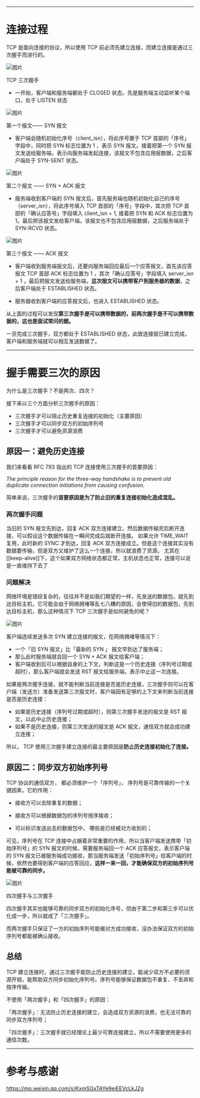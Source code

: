 ___
# 连接过程
TCP 是面向连接的协议，所以使用 TCP 前必须先建立连接，而建立连接是通过三次握手而进行的。

![图片](https://mmbiz.qpic.cn/mmbiz_png/J0g14CUwaZeo9xBVAyPJ8iaWCC6sYS843fFol7gd3035Kibg3gPMSAZQLVibf9nwEblOUaX80hoOaRLVpaYCAI44w/640?wx_fmt=png&wxfrom=5&wx_lazy=1&wx_co=1 "TCP 三次握手")

TCP 三次握手

-   一开始，客户端和服务端都处于 CLOSED 状态。先是服务端主动监听某个端口，处于 LISTEN 状态
    

![图片](https://mmbiz.qpic.cn/mmbiz_png/J0g14CUwaZeo9xBVAyPJ8iaWCC6sYS843V0vbLBibXMvJbdiaqbfw4CictHX1Uc3OpOFWvZwxeI8B5Pv7y3beeAN9A/640?wx_fmt=png&wxfrom=5&wx_lazy=1&wx_co=1 "第一个报文—— SYN 报文")

第一个报文—— SYN 报文

-   客户端会随机初始化序号（client_isn），将此序号置于 TCP 首部的「序号」字段中，同时把 SYN 标志位置为 1 ，表示 SYN 报文。接着把第一个 SYN 报文发送给服务端，表示向服务端发起连接，该报文不包含应用层数据，之后客户端处于 SYN-SENT 状态。
    

![图片](https://mmbiz.qpic.cn/mmbiz_png/J0g14CUwaZeo9xBVAyPJ8iaWCC6sYS84320oABn0E6jjsYHLicn6L5mlunbCDWGImCCHs41AWjZMnV8P1qdM99fQ/640?wx_fmt=png&wxfrom=5&wx_lazy=1&wx_co=1 "第二个报文 —— SYN + ACK 报文")

第二个报文 —— SYN + ACK 报文

-   服务端收到客户端的 SYN 报文后，首先服务端也随机初始化自己的序号（server_isn），将此序号填入 TCP 首部的「序号」字段中，其次把 TCP 首部的「确认应答号」字段填入 client_isn + 1, 接着把 SYN 和 ACK 标志位置为 1。最后把该报文发给客户端，该报文也不包含应用层数据，之后服务端处于 SYN-RCVD 状态。
    

![图片](https://mmbiz.qpic.cn/mmbiz_png/J0g14CUwaZeo9xBVAyPJ8iaWCC6sYS843OM01fA1X8oZ3wpr2AV8ngpjSJcyhoTQEAFKo8UdYMr456Fb5dv0alQ/640?wx_fmt=png&wxfrom=5&wx_lazy=1&wx_co=1 "第三个报文 —— ACK 报文")

第三个报文 —— ACK 报文

-   客户端收到服务端报文后，还要向服务端回应最后一个应答报文，首先该应答报文 TCP 首部 ACK 标志位置为 1 ，其次「确认应答号」字段填入 server_isn + 1 ，最后把报文发送给服务端，**这次报文可以携带客户到服务器的数据**，之后客户端处于 ESTABLISHED 状态。
    
-   服务器收到客户端的应答报文后，也进入 ESTABLISHED 状态。
    

从上面的过程可以发现**第三次握手是可以携带数据的，前两次握手是不可以携带数据的，这也是面试常问的题。**

一旦完成三次握手，双方都处于 ESTABLISHED 状态，此致连接就已建立完成，客户端和服务端就可以相互发送数据了。

___
# 握手需要三次的原因
为什么是三次握手？不是两次、四次？

接下来以三个方面分析三次握手的原因：
-   三次握手才可以阻止历史重复连接的初始化（主要原因）
-   三次握手才可以同步双方的初始序列号
-   三次握手才可以避免资源浪费

## 原因一：避免历史连接

我们来看看 RFC 793 指出的 TCP 连接使用三次握手的首要原因：

_The principle reason for the three-way handshake is to prevent old duplicate connection initiations from causing confusion._

简单来说，三次握手的**首要原因是为了防止旧的重复连接初始化造成混乱。**

### 两次握手问题
当旧的 SYN 报文先到达，回复 ACK 双方连接建立，然后数据传输完后断开连接，可以假设这个数据传输在一瞬间完成后就断开连接。
如果允许 TIME_WAIT 复用，此时新的 SYNC 才到达，回复 ACK 双方连接成立。但是这个连接其实没有数据要传输，但是双方又维护了这么一个连接，所以就浪费了资源。
尤其在[[keep-alive]]下，这个如果双方网络状态都正常，主机状态也正常，连接可以说是一直维持下去了

### 问题解决
网络环境是错综复杂的，往往并不是如我们期望的一样，先发送的数据包，就先到达目标主机，它可能会由于网络拥堵等乱七八糟的原因，会使得旧的数据包，先到达目标主机，那么这种情况下 TCP 三次握手是如何避免的呢？

![图片](https://mmbiz.qpic.cn/mmbiz_png/J0g14CUwaZeo9xBVAyPJ8iaWCC6sYS8436nKau10lAsztRqbyhjC1C1GRcsEz04icZmomMjwcxgeGn97BnKUoxibw/640?wx_fmt=png&wxfrom=5&wx_lazy=1&wx_co=1 "三次握手避免历史连接")

客户端连续发送多次 SYN 建立连接的报文，在网络拥堵等情况下：
-   一个「旧 SYN 报文」比「最新的 SYN 」 报文早到达了服务端；
-   那么此时服务端就会回一个 SYN + ACK 报文给客户端；
-   客户端收到后可以根据自身的上下文，判断这是一个历史连接（序列号过期或超时），那么客户端就会发送 RST 报文给服务端，表示中止这一次连接。

如果是两次握手连接，就不能判断当前连接是否是历史连接，三次握手则可以在客户端（发送方）准备发送第三次报文时，客户端因有足够的上下文来判断当前连接是否是历史连接：
-   如果是历史连接（序列号过期或超时），则第三次握手发送的报文是 RST 报文，以此中止历史连接；
-   如果不是历史连接，则第三次发送的报文是 ACK 报文，通信双方就会成功建立连接；

所以， TCP 使用三次握手建立连接的最主要原因是**防止历史连接初始化了连接。**

## 原因二：同步双方初始序列号

TCP 协议的通信双方， 都必须维护一个「序列号」， 序列号是可靠传输的一个关键因素，它的作用：

-   接收方可以去除重复的数据；
    
-   接收方可以根据数据包的序列号按序接收；
    
-   可以标识发送出去的数据包中， 哪些是已经被对方收到的；
    

可见，序列号在 TCP 连接中占据着非常重要的作用，所以当客户端发送携带「初始序列号」的 SYN 报文的时候，需要服务端回一个 ACK 应答报文，表示客户端的 SYN 报文已被服务端成功接收，那当服务端发送「初始序列号」给客户端的时候，依然也要得到客户端的应答回应，**这样一来一回，才能确保双方的初始序列号能被可靠的同步。**

![图片](https://mmbiz.qpic.cn/mmbiz_png/J0g14CUwaZeo9xBVAyPJ8iaWCC6sYS843HWajXhQQfx6CH4EUxLqib0AAOXolZfIvuoEDkDoXaQ3RIceibo8ia9MQQ/640?wx_fmt=png&wxfrom=5&wx_lazy=1&wx_co=1 "四次握手与三次握手")

四次握手与三次握手

四次握手其实也能够可靠的同步双方的初始化序号，但由于第二步和第三步可以优化成一步，所以就成了「三次握手」。

而两次握手只保证了一方的初始序列号能被对方成功接收，没办法保证双方的初始序列号都能被确认接收。

## 总结
TCP 建立连接时，通过三次握手能防止历史连接的建立，能减少双方不必要的资源开销，能帮助双方同步初始化序列号。序列号能够保证数据包不重复、不丢弃和按序传输。

不使用「两次握手」和「四次握手」的原因：

「两次握手」：无法防止历史连接的建立，会造成双方资源的浪费，也无法可靠的同步双方序列号；

「四次握手」：三次握手就已经理论上最少可靠连接建立，所以不需要使用更多的通信次数。



___
# 参考与感谢
https://mp.weixin.qq.com/s/KxmSGxTAYe9eiEEVcLkJZg


